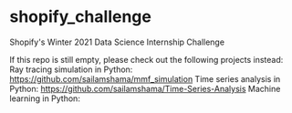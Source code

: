 # shopify_challenge
Shopify's Winter 2021 Data Science Internship Challenge


If this repo is still empty, please check out the following projects instead: 
Ray tracing simulation in Python: https://github.com/sailamshama/mmf_simulation
Time series analysis in Python: https://github.com/sailamshama/Time-Series-Analysis
Machine learning in Python: 
